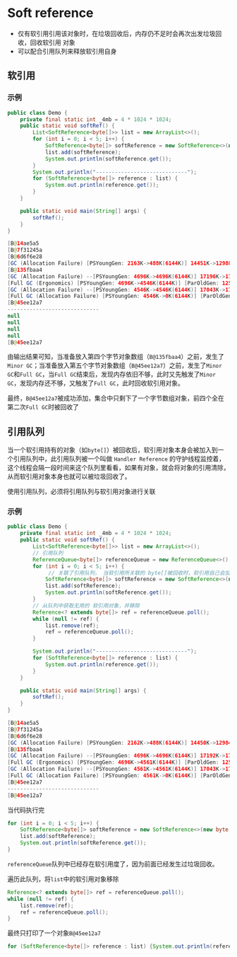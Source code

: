 # Soft reference

* 仅有软引用引用该对象时，在垃圾回收后，内存仍不足时会再次出发垃圾回收，回收软引用
  对象
* 可以配合引用队列来释放软引用自身

## 软引用

### 示例

```java
public class Demo {
    private final static int _4mb = 4 * 1024 * 1024;
    public static void softRef() {
        List<SoftReference<byte[]>> list = new ArrayList<>();
        for (int i = 0; i < 5; i++) {
            SoftReference<byte[]> softReference = new SoftReference<>(new byte[_4mb]);
            list.add(softReference);
            System.out.println(softReference.get());
        }
        System.out.println("-----------------------------");
        for (SoftReference<byte[]> reference : list) {
            System.out.println(reference.get());
        }
    }

    public static void main(String[] args) {
        softRef();
    }
}
```

```java
[B@14ae5a5
[B@7f31245a
[B@6d6f6e28
[GC (Allocation Failure) [PSYoungGen: 2163K->488K(6144K)] 14451K->12988K(19968K), 0.0024174 secs] [Times: user=0.00 sys=0.00, real=0.00 secs] 
[B@135fbaa4
[GC (Allocation Failure) --[PSYoungGen: 4696K->4696K(6144K)] 17196K->17220K(19968K), 0.0017783 secs] [Times: user=0.00 sys=0.00, real=0.00 secs] 
[Full GC (Ergonomics) [PSYoungGen: 4696K->4546K(6144K)] [ParOldGen: 12524K->12496K(13824K)] 17220K->17043K(19968K), [Metaspace: 3465K->3465K(1056768K)], 0.0059779 secs] [Times: user=0.05 sys=0.00, real=0.00 secs] 
[GC (Allocation Failure) --[PSYoungGen: 4546K->4546K(6144K)] 17043K->17043K(19968K), 0.0010228 secs] [Times: user=0.00 sys=0.00, real=0.00 secs] 
[Full GC (Allocation Failure) [PSYoungGen: 4546K->0K(6144K)] [ParOldGen: 12496K->640K(8704K)] 17043K->640K(14848K), [Metaspace: 3465K->3465K(1056768K)], 0.0071660 secs] [Times: user=0.00 sys=0.00, real=0.01 secs] 
[B@45ee12a7
-----------------------------
null
null
null
null
[B@45ee12a7

```

由输出结果可知，当准备放入第四个字节对象数组（`B@135fbaa4`）之前，发生了`Minor GC`；当准备放入第五个字节对象数组（`B@45ee12a7`）之前，发生了`Minor GC`和`Full GC`，当`Full GC`结束后，发现内存依旧不够，此时又先触发了`Minor GC`，发现内存还不够，又触发了`Full GC`，此时回收软引用对象。

最终，`B@45ee12a7`被成功添加，集合中只剩下了一个字节数组对象，前四个全在第二次`Full GC`时被回收了

## 引用队列

当一个软引用持有的对象（如`byte[]`）被回收后，软引用对象本身会被加入到一个引用队列中，此引用队列被一个叫做 `Handler Reference` 的守护线程监控着，这个线程会隔一段时间来这个队列里看看，如果有对象，就会将对象的引用清除，从而软引用对象本身也就可以被垃圾回收了。

使用引用队列，必须将引用队列与软引用对象进行关联

### 示例

```java
public class Demo {
    private final static int _4mb = 4 * 1024 * 1024;
    public static void softRef() {
        List<SoftReference<byte[]>> list = new ArrayList<>();
        // 引用队列
        ReferenceQueue<byte[]> referenceQueue = new ReferenceQueue<>();
        for (int i = 0; i < 5; i++) {
             // 关联了引用队列， 当软引用所关联的 byte[]被回收时，软引用自己会加入到 queue 中去
            SoftReference<byte[]> softReference = new SoftReference<>(new byte[_4mb], referenceQueue);
            list.add(softReference);
            System.out.println(softReference.get());
        }
		// 从队列中获取无用的 软引用对象，并移除
        Reference<? extends byte[]> ref = referenceQueue.poll();
        while (null != ref) {
            list.remove(ref);
            ref = referenceQueue.poll();
        }

        System.out.println("-----------------------------");
        for (SoftReference<byte[]> reference : list) {
            System.out.println(reference.get());
        }
    }

    public static void main(String[] args) {
        softRef();
    }
}
```

```java
[B@14ae5a5
[B@7f31245a
[B@6d6f6e28
[GC (Allocation Failure) [PSYoungGen: 2162K->488K(6144K)] 14450K->12984K(19968K), 0.0056704 secs] [Times: user=0.00 sys=0.00, real=0.01 secs] 
[B@135fbaa4
[GC (Allocation Failure) --[PSYoungGen: 4696K->4696K(6144K)] 17192K->17200K(19968K), 0.0132994 secs] [Times: user=0.02 sys=0.00, real=0.01 secs] 
[Full GC (Ergonomics) [PSYoungGen: 4696K->4561K(6144K)] [ParOldGen: 12504K->12481K(13824K)] 17200K->17043K(19968K), [Metaspace: 3465K->3465K(1056768K)], 0.0232222 secs] [Times: user=0.03 sys=0.00, real=0.02 secs] 
[GC (Allocation Failure) --[PSYoungGen: 4561K->4561K(6144K)] 17043K->17043K(19968K), 0.0022046 secs] [Times: user=0.02 sys=0.00, real=0.00 secs] 
[Full GC (Allocation Failure) [PSYoungGen: 4561K->0K(6144K)] [ParOldGen: 12481K->640K(8704K)] 17043K->640K(14848K), [Metaspace: 3465K->3465K(1056768K)], 0.0077182 secs] [Times: user=0.00 sys=0.00, real=0.01 secs] 
[B@45ee12a7
-----------------------------
[B@45ee12a7
```



当代码执行完

```java
for (int i = 0; i < 5; i++) {
    SoftReference<byte[]> softReference = new SoftReference<>(new byte[_4mb], referenceQueue);
    list.add(softReference);
    System.out.println(softReference.get());
}
```

`referenceQueue`队列中已经存在软引用度了，因为前面已经发生过垃圾回收。

遍历此队列，将`list`中的软引用对象移除

```java
Reference<? extends byte[]> ref = referenceQueue.poll();
while (null != ref) {
    list.remove(ref);
    ref = referenceQueue.poll();
}
```

最终只打印了一个对象`B@45ee12a7`

```java
for (SoftReference<byte[]> reference : list) {System.out.println(reference.get());}
```

